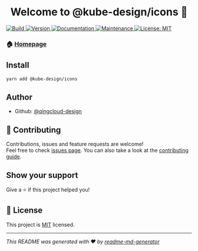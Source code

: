 <h1 align="center">Welcome to @kube-design/icons 👋</h1>
<p>
  <a href="" target="_blank">
    <img alt="Build" src="https://github.com/qingcloud-design/kube-icons-package/workflows/Release/badge.svg" />
  </a>
  <a href="https://www.npmjs.com/package/@kube-design/icons" target="_blank">
    <img alt="Version" src="https://img.shields.io/npm/v/@kube-design/icons?cacheSeconds=2592000" />
  </a>
  <a href="https://github.com/qingcloud-design/kube-icons-package#readme" target="_blank">
    <img alt="Documentation" src="https://img.shields.io/badge/documentation-yes-brightgreen.svg" />
  </a>
  <a href="https://github.com/qingcloud-design/kube-icons-package/graphs/commit-activity" target="_blank">
    <img alt="Maintenance" src="https://img.shields.io/badge/Maintained%3F-yes-green.svg" />
  </a>
  <a href="https://github.com/qingcloud-design/kube-icons-package/blob/master/LICENSE" target="_blank">
    <img alt="License: MIT" src="https://img.shields.io/github/license/qingcloud-design/kube-icons-package" />
  </a>
</p>

### 🏠 [Homepage](https://github.com/qingcloud-design/kube-icons-package#readme)

## Install

```sh
yarn add @kube-design/icons
```

## Author

* Github: [@qingcloud-design](https://github.com/qingcloud-design)

## 🤝 Contributing

Contributions, issues and feature requests are welcome!<br />Feel free to check [issues page](https://github.com/qingcloud-design/kube-icons-package/issues). You can also take a look at the [contributing guide](https://github.com/qingcloud-design/kube-icons-package/blob/master/CONTRIBUTING.md).

## Show your support

Give a ⭐️ if this project helped you!

## 📝 License

This project is [MIT](https://github.com/qingcloud-design/kube-icons-package/blob/master/LICENSE) licensed.

***
_This README was generated with ❤️ by [readme-md-generator](https://github.com/kefranabg/readme-md-generator)_
